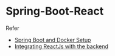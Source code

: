 # Spring-Boot-React

Refer

* [Spring Boot and Docker Setup](https://medium.com/geekculture/a-full-stack-e-commerce-application-using-spring-boot-and-making-a-docker-container-eff46f6f4e14)
* [Integrating ReactJs with the backend](https://medium.com/geekculture/a-reactjs-web-application-with-a-spring-boot-backend-and-containerizing-it-using-docker-3eeaed8cb45a)



